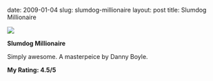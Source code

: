 date: 2009-01-04
slug: slumdog-millionaire
layout: post
title: Slumdog Millionaire


<a href="http://farm4.static.flickr.com/3233/2968978540_b3a8f207bc.jpg?v=0"><img src="/tumblr_files/kLg0R7T3tib04963TSXRNXEAo1_400.jpg"/></a><br/><p><b>Slumdog Millionaire</b></p>

<p>Simply awesome. A masterpeice by Danny Boyle.</p>

<p><b>My Rating: 4.5/5</b></p>
